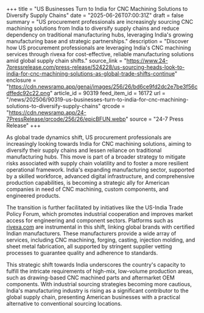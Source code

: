 +++
title = "US Businesses Turn to India for CNC Machining Solutions to Diversify Supply Chains"
date = "2025-06-26T07:00:31Z"
draft = false
summary = "US procurement professionals are increasingly sourcing CNC machining solutions from India to diversify supply chains and reduce dependency on traditional manufacturing hubs, leveraging India's growing manufacturing base and strategic partnerships."
description = "Discover how US procurement professionals are leveraging India's CNC machining services through rivexa for cost-effective, reliable manufacturing solutions amid global supply chain shifts."
source_link = "https://www.24-7pressrelease.com/press-release/524228/us-sourcing-heads-look-to-india-for-cnc-machining-solutions-as-global-trade-shifts-continue"
enclosure = "https://cdn.newsramp.app/genai/images/256/26/bd6ce9fd2dc2e7be3f56cdffedc92c22.png"
article_id = 90319
feed_item_id = 16172
url = "/news/202506/90319-us-businesses-turn-to-india-for-cnc-machining-solutions-to-diversify-supply-chains"
qrcode = "https://cdn.newsramp.app/24-7PressRelease/qrcode/256/26/epicBFUN.webp"
source = "24-7 Press Release"
+++

<p>As global trade dynamics shift, US procurement professionals are increasingly looking towards India for CNC machining solutions, aiming to diversify their supply chains and lessen reliance on traditional manufacturing hubs. This move is part of a broader strategy to mitigate risks associated with supply chain volatility and to foster a more resilient operational framework. India's expanding manufacturing sector, supported by a skilled workforce, advanced digital infrastructure, and comprehensive production capabilities, is becoming a strategic ally for American companies in need of CNC machining, custom components, and engineered products.</p><p>The transition is further facilitated by initiatives like the US-India Trade Policy Forum, which promotes industrial cooperation and improves market access for engineering and component sectors. Platforms such as <a href='https://rivexa.com' rel='nofollow' target='_blank'>rivexa.com</a> are instrumental in this shift, linking global brands with certified Indian manufacturers. These manufacturers provide a wide array of services, including CNC machining, forging, casting, injection molding, and sheet metal fabrication, all supported by stringent supplier vetting processes to guarantee quality and adherence to standards.</p><p>This strategic shift towards India underscores the country's capacity to fulfill the intricate requirements of high-mix, low-volume production areas, such as drawing-based CNC machined parts and aftermarket OEM components. With industrial sourcing strategies becoming more cautious, India's manufacturing industry is rising as a significant contributor to the global supply chain, presenting American businesses with a practical alternative to conventional sourcing locations.</p>